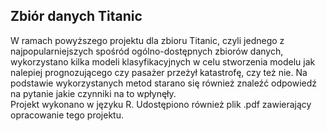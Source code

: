 ## Zbiór danych Titanic

W ramach powyższego projektu dla zbioru Titanic, czyli jednego z najpopularniejszych spośród ogólno-dostępnych zbiorów danych, wykorzystano kilka modeli klasyfikacyjnych w celu stworzenia modelu jak nalepiej prognozującego czy pasażer przeżył katastrofę, czy też nie. 
Na podstawie wykorzystanych metod starano się również znaleźć odpowiedź na pytanie jakie czynniki na to wpłynęły.
</br>
Projekt wykonano w języku R. Udostępiono również plik .pdf zawierający opracowanie tego projektu.
